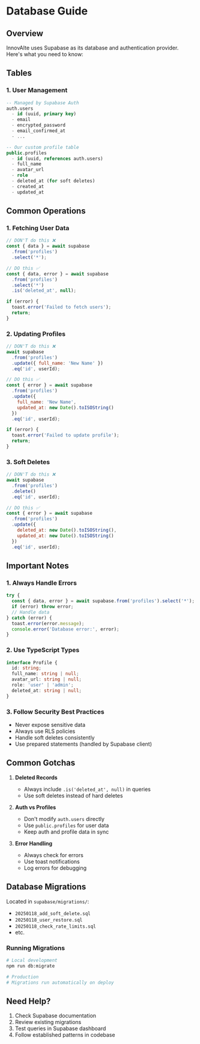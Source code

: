 # Database Guide

## Overview

InnovAIte uses Supabase as its database and authentication provider. Here's what you need to know:

## Tables

### 1. User Management
```sql
-- Managed by Supabase Auth
auth.users
  - id (uuid, primary key)
  - email
  - encrypted_password
  - email_confirmed_at
  - ...

-- Our custom profile table
public.profiles
  - id (uuid, references auth.users)
  - full_name
  - avatar_url
  - role
  - deleted_at (for soft deletes)
  - created_at
  - updated_at
```

## Common Operations

### 1. Fetching User Data
```javascript
// DON'T do this ❌
const { data } = await supabase
  .from('profiles')
  .select('*');

// DO this ✅
const { data, error } = await supabase
  .from('profiles')
  .select('*')
  .is('deleted_at', null);

if (error) {
  toast.error('Failed to fetch users');
  return;
}
```

### 2. Updating Profiles
```javascript
// DON'T do this ❌
await supabase
  .from('profiles')
  .update({ full_name: 'New Name' })
  .eq('id', userId);

// DO this ✅
const { error } = await supabase
  .from('profiles')
  .update({ 
    full_name: 'New Name',
    updated_at: new Date().toISOString()
  })
  .eq('id', userId);

if (error) {
  toast.error('Failed to update profile');
  return;
}
```

### 3. Soft Deletes
```javascript
// DON'T do this ❌
await supabase
  .from('profiles')
  .delete()
  .eq('id', userId);

// DO this ✅
const { error } = await supabase
  .from('profiles')
  .update({ 
    deleted_at: new Date().toISOString(),
    updated_at: new Date().toISOString()
  })
  .eq('id', userId);
```

## Important Notes

### 1. Always Handle Errors
```javascript
try {
  const { data, error } = await supabase.from('profiles').select('*');
  if (error) throw error;
  // Handle data
} catch (error) {
  toast.error(error.message);
  console.error('Database error:', error);
}
```

### 2. Use TypeScript Types
```typescript
interface Profile {
  id: string;
  full_name: string | null;
  avatar_url: string | null;
  role: 'user' | 'admin';
  deleted_at: string | null;
}
```

### 3. Follow Security Best Practices
- Never expose sensitive data
- Always use RLS policies
- Handle soft deletes consistently
- Use prepared statements (handled by Supabase client)

## Common Gotchas

1. **Deleted Records**
   - Always include `.is('deleted_at', null)` in queries
   - Use soft deletes instead of hard deletes

2. **Auth vs Profiles**
   - Don't modify `auth.users` directly
   - Use `public.profiles` for user data
   - Keep auth and profile data in sync

3. **Error Handling**
   - Always check for errors
   - Use toast notifications
   - Log errors for debugging

## Database Migrations

Located in `supabase/migrations/`:
- `20250118_add_soft_delete.sql`
- `20250118_user_restore.sql`
- `20250118_check_rate_limits.sql`
- etc.

### Running Migrations
```bash
# Local development
npm run db:migrate

# Production
# Migrations run automatically on deploy
```

## Need Help?

1. Check Supabase documentation
2. Review existing migrations
3. Test queries in Supabase dashboard
4. Follow established patterns in codebase
